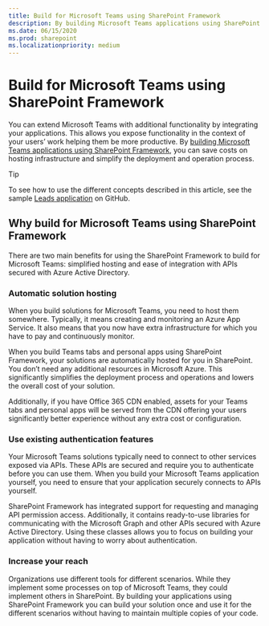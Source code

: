 ```yaml
---
title: Build for Microsoft Teams using SharePoint Framework
description: By building Microsoft Teams applications using SharePoint Framework, you can save costs on hosting infrastructure and simplify the deployment and operation process.
ms.date: 06/15/2020
ms.prod: sharepoint
ms.localizationpriority: medium
---
```


# Build for Microsoft Teams using SharePoint Framework

You can extend Microsoft Teams with additional functionality by integrating your applications. This allows you expose functionality in the context of your users’ work helping them be more productive. By [building Microsoft Teams applications using SharePoint Framework](integrate-with-teams-introduction.md), you can save costs on hosting infrastructure and simplify the deployment and operation process.

> [!TIP]
> To see how to use the different concepts described in this article, see the sample [Leads application](https://github.com/pnp/sp-dev-solutions/tree/master/solutions/LeadsLOBSolution) on GitHub.

## Why build for Microsoft Teams using SharePoint Framework

There are two main benefits for using the SharePoint Framework to build for Microsoft Teams: simplified hosting and ease of integration with APIs secured with Azure Active Directory.

### Automatic solution hosting

When you build solutions for Microsoft Teams, you need to host them somewhere. Typically, it means creating and monitoring an Azure App Service. It also means that you now have extra infrastructure for which you have to pay and continuously monitor.

When you build Teams tabs and personal apps using SharePoint Framework, your solutions are automatically hosted for you in SharePoint. You don’t need any additional resources in Microsoft Azure. This significantly simplifies the deployment process and operations and lowers the overall cost of your solution.

Additionally, if you have Office 365 CDN enabled, assets for your Teams tabs and personal apps will be served from the CDN offering your users significantly better experience without any extra cost or configuration.

### Use existing authentication features

Your Microsoft Teams solutions typically need to connect to other services exposed via APIs. These APIs are secured and require you to authenticate before you can use them. When you build your Microsoft Teams application yourself, you need to ensure that your application securely connects to APIs yourself.

SharePoint Framework has integrated support for requesting and managing API permission access. Additionally, it contains ready-to-use libraries for communicating with the Microsoft Graph and other APIs secured with Azure Active Directory. Using these classes allows you to focus on building your application without having to worry about authentication.

### Increase your reach

Organizations use different tools for different scenarios. While they implement some processes on top of Microsoft Teams, they could implement others in SharePoint. By building your applications using SharePoint Framework you can build your solution once and use it for the different scenarios without having to maintain multiple copies of your code.
